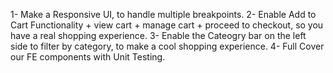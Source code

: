 1- Make a Responsive UI, to handle multiple breakpoints.
2- Enable Add to Cart Functionality + view cart + manage cart + proceed to checkout, so you have a real shopping experience.
3- Enable the Cateogry bar on the left side to filter by category, to make a cool shopping experience. 
4- Full Cover our FE components with Unit Testing.